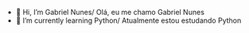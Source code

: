 - 👋 Hi, I’m Gabriel Nunes/ Olá, eu me chamo Gabriel Nunes
- 🌱 I’m currently learning Python/ Atualmente estou estudando Python
